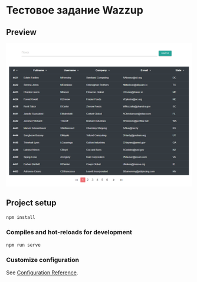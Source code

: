 # Тестовое задание Wazzup
## Preview
![](public/img/icons/Screenshot_1.png)
## Project setup
```
npm install
```

### Compiles and hot-reloads for development
```
npm run serve
```

### Customize configuration
See [Configuration Reference](https://cli.vuejs.org/config/).
